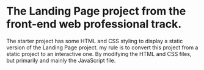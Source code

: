 # The Landing Page project from the front-end web professional track.

The starter project has some HTML and CSS styling to display a static version of the Landing Page project. my rule is to convert this project from a static project to an interactive one. By modifying the HTML and CSS files, but primarily and mainly the JavaScript file.
